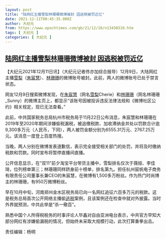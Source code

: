 ```yaml
---
layout: post
title: "陆网红主播雪梨林珊珊微博被封 因逃税被罚近亿"
date: 2021-12-11T00:45:35.000Z
author: 大纪元
from: https://www.epochtimes.com/gb/21/12/10/n13430310.htm
tags: [ 大纪元 ]
categories: [ 大纪元 ]
---
```

<!--1639183535000-->
[陆网红主播雪梨林珊珊微博被封 因逃税被罚近亿](https://www.epochtimes.com/gb/21/12/10/n13430310.htm)
------

<div>
<p>【大纪元2021年12月11日讯】（大纪元记者佟亦加综合报导）12月9日，大陆网红主播<a href="https://www.epochtimes.com/gb/tag/%E9%9B%AA%E6%A2%A8.html">雪梨</a>（<a href="https://www.epochtimes.com/gb/tag/%E6%9C%B1%E5%AE%B8%E6%85%A7.html">朱宸慧</a>）、<a href="https://www.epochtimes.com/gb/tag/%E6%9E%97%E7%8F%8A%E7%8F%8A.html">林珊珊</a>的微博账号被封。此前，两人的微博账号已处于禁言状态。</p><p>网友12月9日搜索微博发现，在<a href="https://www.epochtimes.com/gb/tag/%E6%9C%B1%E5%AE%B8%E6%85%A7.html">朱宸慧</a>（网名<a href="https://www.epochtimes.com/gb/tag/%E9%9B%AA%E6%A2%A8.html">雪梨</a>Cherie）和<a href="https://www.epochtimes.com/gb/tag/%E6%9E%97%E7%8F%8A%E7%8F%8A.html">林珊珊</a>（网名林珊珊_Sunny）的微博主页上，都显示“该账号因被投诉违反法律法规和《微博社区公约》相关规定，现已无法查看。”</p><p>此前，中共国家税务总局杭州市税务局于11月22日公布消息，朱宸慧和林珊珊在2019年至2020年期间涉嫌偷税漏税，被追缴税款、加收滞纳金并处以罚款合计逾9,300多万元（人民币，下同），两人被罚金额分别为6555.31万元、2767.25万元。该消息一度登上百度热搜。</p><p>当晚，两人分别在微博发表道歉信，表示完全接受相关部门的处罚，并将及时缴纳税款和罚款。同时宣布将暂停直播间直播。</p><p>公开信息显示，在“双11”前夕淘宝平台带货主播中，雪梨排名仅次于薇娅、李佳琦，位列榜单第三；林珊珊同样跻身前十榜单，排名第九。担任杭州宸帆电子商务有限责任公司董事长兼CEO的朱宸慧，在微博有1,500多万粉丝。作为热门时尚博主的林珊珊，有950万微博粉丝。</p><p>早在10月中旬，河南郑州金水区税务局已向一名网红追征六百多万元的税款。这是税务总局首次公开网络主播偷<a href="https://www.epochtimes.com/gb/tag/%E9%80%83%E7%A8%8E.html">逃税</a>案例，且该案例还在检查中就对外披露。当时外界就预测，中共此举是“杀一儆百”。</p><p>熟悉中国个人所得税税务的时事评论人毕鑫对自由亚洲电台表示，中共官方早知大部分网红有涉嫌偷漏税的情况，但始终未采取大规模行动，此次打算重拳出击。</p><p>责任编辑：杨明</p>
</div>
